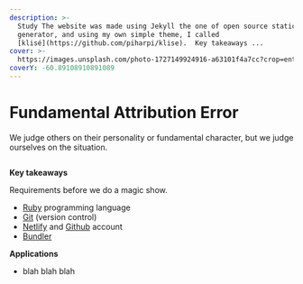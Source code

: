 ```yaml
---
description: >-
  Study The website was made using Jekyll the one of open source static sites
  generator, and using my own simple theme, I called
  [klisé](https://github.com/piharpi/klise).  Key takeaways ...
cover: >-
  https://images.unsplash.com/photo-1727149924916-a63101f4a7cc?crop=entropy&cs=srgb&fm=jpg&ixid=M3wxOTcwMjR8MHwxfHJhbmRvbXx8fHx8fHx8fDE3Mjg1MzY0MzN8&ixlib=rb-4.0.3&q=85
coverY: -60.89108910891089
---
```


# Fundamental Attribution Error

We judge others on their personality or fundamental character, but we judge ourselves on the situation.

<img src="https://gitbookio.github.io/onboarding-template-images/editor-hero.png" alt="">

**Key takeaways**

Requirements before we do a magic show.
<img src="https://gitbookio.github.io/onboarding-template-images/markdown-hero.png" alt="">

* [Ruby](https://www.ruby-lang.org/en/downloads/) programming language
* [Git](https://git-scm.com) (version control)
* [Netlify](https://netlify.com) and [Github](https://github.com) account
* [Bundler](https://bundler.io)

**Applications**

* blah blah blah

